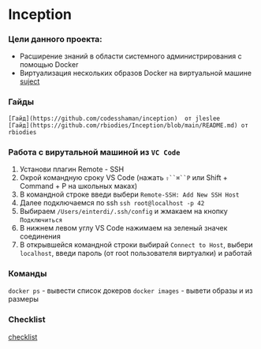 # Inception
### Цели данного проекта:
- Расширение знаний в области системного администрирования с помощью Docker
- Виртуализация нескольких образов Docker на виртуальной машине
[suject](https://github.com/luta-wolf/inception/tree/main/pdf/inc_subject.pdf)

### Гайды
    [Гайд](https://github.com/codesshaman/inception)  от jleslee
    [Гайд](https://github.com/rbiodies/Inception/blob/main/README.md) от rbiodies


### Работа с вирутальной машиной из `VC Code`
1. Установи плагин Remote - SSH
2. Окрой командную сроку VS Code (нажать `⇧``⌘``P` или Shift + Command + P на школьных маках)
3. В командной строке введи выбери `Remote-SSH: Add New SSH Host`
4. Далее подключаемся по ssh `ssh root@localhost -p 42`
5. Выбираем `/Users/einterdi/.ssh/config` и жмакаем на кнопку `Подключиться`
6. В нижнем левом углу VS Code нажимаем на зеленый значек соединения
7. В открывшейся командной строки выбирай  `Connect to Host`, выбери `localhost`, введи пароль (от root пользователя виртуалки) и работай

### Команды
`docker ps` - вывести список докеров
`docker images` - вывети образы и из размеры

### Checklist
[checklist](https://github.com/luta-wolf/inception/tree/main/pdf/inc_check.pdf)
